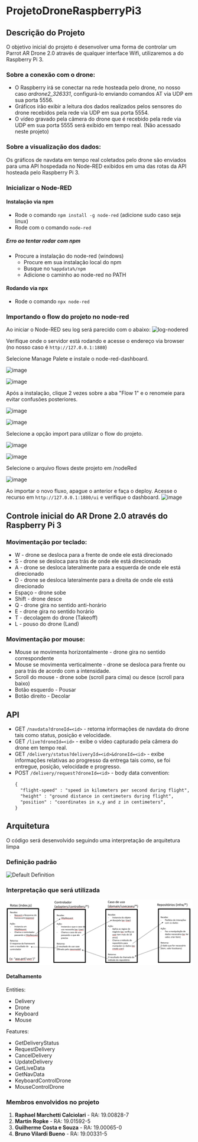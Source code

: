 # ProjetoDroneRaspberryPi3

## Descrição do Projeto
O objetivo inicial do projeto é desenvolver uma forma de controlar um Parrot AR Drone 2.0 através de qualquer interface Wifi, utilizaremos a do Raspberry Pi 3.

### Sobre a conexão com o drone:
- O Raspberry irá se conectar na rede hosteada pelo drone, no nosso caso _ardrone2_326331_, configurá-lo enviando comandos AT via UDP em sua porta 5556.
- Gráficos irão exibir a leitura dos dados realizados pelos sensores do drone recebidos pela rede via UDP em sua porta 5554.
- O vídeo gravado pela câmera do drone que é recebido pela rede via UDP em sua porta 5555 será exibido em tempo real. (Não acessado neste projeto)

### Sobre a visualização dos dados:
Os gráficos de navdata em tempo real coletados pelo drone são enviados para uma API hospedada no Node-RED exibidos em uma das rotas da API hosteada pelo Raspberry Pi 3.

### Inicializar o Node-RED
#### Instalação via npm
- Rode o comando ```npm install -g node-red``` (adicione sudo caso seja linux)
- Rode com o comando ```node-red```

##### Erro ao tentar rodar com npm
- Procure a instalação do node-red (windows)
  - Procure em sua instalação local do npm
  - Busque no ```%appdata%/npm```
  - Adicione o caminho ao node-red no PATH

#### Rodando via npx
- Rode o comando ```npx node-red```

### Importando o flow do projeto no node-red
Ao iniciar o Node-RED seu log será parecido com o abaixo:
![log-nodered](https://user-images.githubusercontent.com/79259612/200917584-af2ca2e0-c22e-4ab3-bb06-c13f9d1db9d4.png)

Verifique onde o servidor está rodando e acesse o endereço via browser (no nosso caso é ```http://127.0.0.1:1880```)

Selecione Manage Palete e instale o node-red-dashboard.

![image](https://user-images.githubusercontent.com/79259612/200919554-b917202e-565d-4774-aad2-79a63377d7cd.png)

![image](https://user-images.githubusercontent.com/79259612/200919593-3bc7edab-f8cf-4ded-beea-57b3ffeb692a.png)


Após a instalação, clique 2 vezes sobre a aba "Flow 1" e o renomeie para evitar confusões posteriores.

![image](https://user-images.githubusercontent.com/79259612/200918191-7982b90f-e6b3-4867-86df-38c5845c75e3.png)

![image](https://user-images.githubusercontent.com/79259612/200918261-2d6dc995-6e06-4f48-a7d6-1d6c95800cfd.png)

Selecione a opção import para utilizar o flow do projeto.

![image](https://user-images.githubusercontent.com/79259612/200920020-9b07c57c-9536-4949-b0ff-613a02bd953c.png)

![image](https://user-images.githubusercontent.com/79259612/200920071-d765e9f6-cff3-4e90-a64e-c941754b2d15.png)

Selecione o arquivo flows deste projeto em /nodeRed

![image](https://user-images.githubusercontent.com/79259612/200920104-3190476d-17ee-4f47-9ad4-4c8601cb1572.png)

Ao importar o novo fluxo, apague o anterior e faça o deploy.
Acesse o recurso em ```http://127.0.0.1:1880/ui``` e verifique o dashboard.
![image](https://user-images.githubusercontent.com/79259612/200920679-4058e4a9-e8ed-4e59-851f-d0d469bcb9e7.png)






## Controle inicial do AR Drone 2.0 através do Raspberry Pi 3
### Movimentação por teclado:
  - W - drone se desloca para a frente de onde ele está direcionado
  - S - drone se desloca para trás de onde ele está direcionado
  - A - drone se desloca lateralmente para a esquerda de onde ele está direcionado
  - D - drone se desloca lateralmente para a direita de onde ele está direcionado
  - Espaço - drone sobe
  - Shift - drone desce
  - Q - drone gira no sentido anti-horário
  - E - drone gira no sentido horário
  - T - decolagem do drone (Takeoff)
  - L - pouso do drone (Land)

### Movimentação por mouse:
  - Mouse se movimenta horizontalmente - drone gira no sentido correspondente
  - Mouse se movimenta verticalmente - drone se desloca para frente ou para trás de acordo com a intensidade.
  - Scroll do mouse - drone sobe (scroll para cima) ou desce (scroll para baixo)
  - Botão esquerdo - Pousar
  - Botão direito - Decolar

## API
- GET ```/navdata?droneId=<id>``` - retorna informações de navdata do drone tais como status, posição e velocidade.
- GET ```/live?droneId=<id>``` - exibe o vídeo capturado pela câmera do drone em tempo real.
- GET ```/delivery/status?deliveryId=<id>&droneId=<id>``` - exibe informações relativas ao progresso da entrega tais como, se foi entregue, posição, velocidade e progresso.
- POST ```/delivery/request?droneId=<id>``` - body data convention:
  ```
  {
    "flight-speed" : "speed in kilometers per second during flight",
    "height" : "ground distance in centimeters during flight",
    "position" : "coordinates in x,y and z in centimeters",
  }
  ```

## Arquitetura
O código será desenvolvido seguindo uma interpretação de arquitetura limpa

### Definição padrão
![Default Definition](https://miro.medium.com/max/1400/1*0u-ekVHFu7Om7Z-VTwFHvg.png)

### Interpretação que será utilizada
![Reference Definition](https://raw.githubusercontent.com/PropysMaua/ProjetoLPARQ/main/docFiles/BackEnd-Arch.png)

#### Detalhamento
Entities:
- Delivery
- Drone
- Keyboard
- Mouse

Features:
- GetDeliveryStatus
- RequestDelivery
- CancelDelivery
- UpdateDelivery
- GetLiveData
- GetNavData
- KeyboardControlDrone
- MouseControlDrone

### Membros envolvidos no projeto
1. **Raphael Marchetti Calciolari** - RA: 19.00828-7
2. **Martin Ropke** - RA: 19.01592-5
3. **Guilherme Costa e Souza** - RA: 19.00065-0
4. **Bruno Vilardi Bueno** - RA: 19.00331-5
